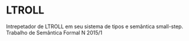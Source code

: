 # LTROLL
Intrepetador de LTROLL em seu sistema de tipos e semântica small-step.
<br>
Trabalho de Semântica Formal N 2015/1
<br>
